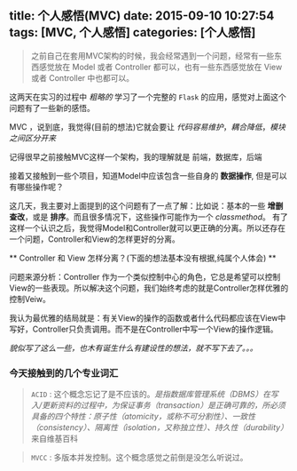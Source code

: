 title: 个人感悟(MVC)
date: 2015-09-10 10:27:54
tags: [MVC, 个人感悟]
categories: [个人感悟]
---

> 之前自己在套用MVC架构的时候，我会经常遇到一个问题，经常有一些东西感觉放在 Model 或者
Controller 都可以，也有一些东西感觉放在 View 或者 Controller 中也都可以。

这两天在实习的过程中 _粗略的_ 学习了一个完整的 `Flask` 的应用，感觉对上面这个问题有了一些新的感悟。

<!-- more -->

MVC ，说到底，我觉得(目前的想法)它就会要让 _代码容易维护_，_耦合降低_，_模块之间区分开来_

记得很早之前接触MVC这样一个架构，我的理解就是 前端，数据库，后端

接着又接触到一些个项目，知道Model中应该包含一些自身的 **数据操作**,
但是可以有哪些操作呢？

这几天，我主要对上面提到的这个问题有了一点了解：比如说：基本的一些 **增删查改**，或是 **排序**。而且很多情况下，这些操作可能作为一个 _classmethod_。
有了这样一个认识之后，我觉得Model和Controller就可以更正确的分离。所以还存在一个问题，Controller和View的怎样更好的分离。


** Controller 和 View 怎样分离？(下面的想法基本没有根据,纯属个人体会) **

问题来源分析：Controller 作为一个类似控制中心的角色，它总是希望可以控制View的一些表现。所以解决这个问题，我们始终考虑的就是Controller怎样优雅的控制Veiw。

我认为最优雅的结局就是：有关View的操作的函数或者什么代码都应该在View中写好，Controller只负责调用。而不是在Controller中写一个View的操作逻辑。


_貌似写了这么一些，也木有诞生什么有建设性的想法，就不写下去了。。。_

### 今天接触到的几个专业词汇

> `ACID` : 这个概念忘记了是不应该的。_是指数据库管理系统（DBMS）在写入/更新资料的过程中，为保证事务（transaction）是正确可靠的，所必须具备的四个特性：原子性（atomicity，或称不可分割性）、一致性（consistency）、隔离性（isolation，又称独立性）、持久性（durability）_ 来自维基百科

> `MVCC` : 多版本并发控制。这个概念感觉之前倒是没怎么听说过。
